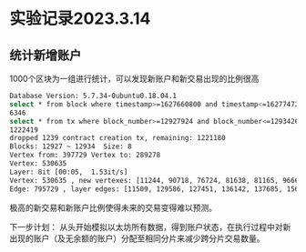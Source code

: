 # 实验记录2023.3.14

## 统计新增账户

1000个区块为一组进行统计，可以发现新账户和新交易出现的比例很高

```sh
Database Version: 5.7.34-0ubuntu0.18.04.1
select * from block where timestamp>=1627660800 and timestamp<=1627747200
6346
select * from tx where block_number>=12927924 and block_number<=12934269
1222419
dropped 1239 contract creation tx, remaining: 1221180
Blocks: 12927 ~ 12934  Size: 8
Vertex from: 397729 Vertex to: 289278
Vertex: 530635
Layer: 8it [00:05,  1.53it/s]
Vertex: 530635 , new vertexes: [11244, 90718, 76724, 81638, 81165, 96661, 73490, 18995]
Edge: 795729 , layer edges: [11509, 129586, 127451, 136142, 137685, 156040, 138981, 40868] , new edges: [11509, 127403, 117510, 123756, 123279, 140401, 119380, 32491] sum 795729
```

极高的新交易和新账户比例使得未来的交易变得难以预测。

下一步计划：
从头开始模拟以太坊所有数据，得到账户状态，在执行过程中对新出现的账户（及无余额的账户）分配至相同分片来减少跨分片交易数量。
